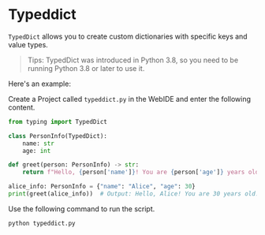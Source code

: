 # Typeddict

`TypedDict` allows you to create custom dictionaries with specific keys and value types.

> Tips: TypedDict was introduced in Python 3.8, so you need to be running Python 3.8 or later to use it.

Here's an example:

Create a Project called `typeddict.py` in the WebIDE and enter the following content.

```python
from typing import TypedDict

class PersonInfo(TypedDict):
    name: str
    age: int

def greet(person: PersonInfo) -> str:
    return f"Hello, {person['name']}! You are {person['age']} years old."

alice_info: PersonInfo = {"name": "Alice", "age": 30}
print(greet(alice_info))  # Output: Hello, Alice! You are 30 years old.
```

Use the following command to run the script.

```bash
python typeddict.py
```
